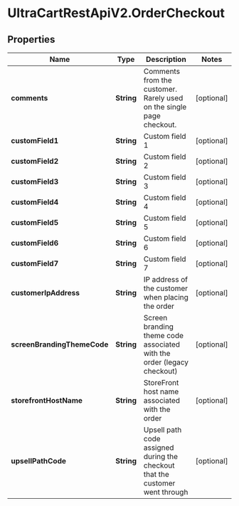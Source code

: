 # UltraCartRestApiV2.OrderCheckout

## Properties
Name | Type | Description | Notes
------------ | ------------- | ------------- | -------------
**comments** | **String** | Comments from the customer.  Rarely used on the single page checkout. | [optional] 
**customField1** | **String** | Custom field 1 | [optional] 
**customField2** | **String** | Custom field 2 | [optional] 
**customField3** | **String** | Custom field 3 | [optional] 
**customField4** | **String** | Custom field 4 | [optional] 
**customField5** | **String** | Custom field 5 | [optional] 
**customField6** | **String** | Custom field 6 | [optional] 
**customField7** | **String** | Custom field 7 | [optional] 
**customerIpAddress** | **String** | IP address of the customer when placing the order | [optional] 
**screenBrandingThemeCode** | **String** | Screen branding theme code associated with the order (legacy checkout) | [optional] 
**storefrontHostName** | **String** | StoreFront host name associated with the order | [optional] 
**upsellPathCode** | **String** | Upsell path code assigned during the checkout that the customer went through | [optional] 


